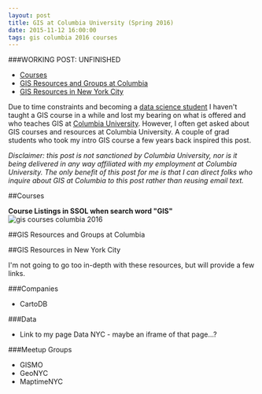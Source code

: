 ```yaml
---
layout: post
title: GIS at Columbia University (Spring 2016)
date: 2015-11-12 16:00:00
tags: gis columbia 2016 courses
---
```


###WORKING POST: UNFINISHED

* [Courses](#courses)
* [GIS Resources and Groups at Columbia](#resources)
* [GIS Resources in New York City](#nycgis)

Due to time constraints and becoming a [data science student](http://datascience.columbia.edu/) I haven't taught a GIS course in a while and lost my bearing on what is offered and who teaches GIS at [Columbia University](http://www.columbia.edu/). However, I often get asked about GIS courses and resources at Columbia University. A couple of grad students who took my intro GIS course a few years back inspired this post. 

*Disclaimer: this post is not sanctioned by Columbia University, nor is it being delivered in any way affiliated with my employment at Columbia University. The only benefit of this post for me is that I can direct folks who inquire about GIS at Columbia to this post rather than reusing email text.*

<a name="courses"></a>

##Courses

**Course Listings in SSOL when search word "GIS"**
![gis courses columbia 2016](https://raw.githubusercontent.com/nygeog/nygeog.github.com/master/_posts/img/gis-columbia-courses-2016.png)


<a name="resources"></a>

##GIS Resources and Groups at Columbia

<a name="nycgis"></a>

##GIS Resources in New York City

I'm not going to go too in-depth with these resources, but will provide a few links. 

###Companies
* CartoDB

###Data
* Link to my page Data NYC - maybe an iframe of that page...?


###Meetup Groups
* GISMO
* GeoNYC
* MaptimeNYC





